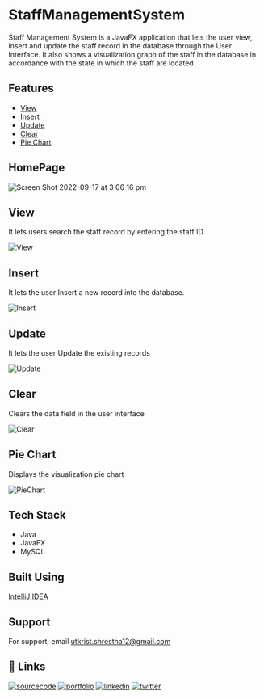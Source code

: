 # StaffManagementSystem
Staff Management System is a JavaFX application that lets the user view, insert and update the staff record in the database through the User Interface.  It also shows a visualization graph of the staff in the database in accordance with the state in which the staff are located.

## Features

- [View](#View)
- [Insert](#Insert)
- [Update](#Update)
- [Clear](#Clear)
- [Pie Chart](#Pie-Chart)


## HomePage

![Screen Shot 2022-09-17 at 3 06 16 pm](https://user-images.githubusercontent.com/87806021/190841444-f0736c5b-42ed-4f3d-bc58-0c9aa981ec19.png)


## View

It lets users search the staff record by entering the staff ID.

![View](https://user-images.githubusercontent.com/87806021/190841453-a87d24d0-e7a2-48fb-aa03-a40583f0695f.gif)


## Insert

It lets the user Insert a new record into the database.

![Insert](https://user-images.githubusercontent.com/87806021/190841454-bf6a3c6c-3784-4321-a59d-335001eb523b.gif)


## Update


It lets the user Update the existing records

![Update](https://user-images.githubusercontent.com/87806021/190841456-95b54149-82d4-43a7-9f55-2f1e32fe6975.gif)


## Clear

Clears the data field in the user interface

![Clear](https://user-images.githubusercontent.com/87806021/190841459-5d104f9d-1421-4da8-9050-50a3b91da59c.gif)

## Pie Chart

Displays the visualization pie chart

![PieChart](https://user-images.githubusercontent.com/87806021/190841462-b5321b8e-dd69-43b8-9d79-3f59c0f23f13.gif)


## Tech Stack

- Java
- JavaFX
- MySQL

## Built Using

[IntelliJ IDEA](https://www.jetbrains.com/idea/)


## Support

For support, email utkrist.shrestha12@gmail.com

## 🔗 Links

[![sourcecode](https://img.shields.io/badge/source_code-FF000?style=for-the-badge&logo=java&logoColor=white)](https://github.com/utkriststha/StaffManagementSystem)
[![portfolio](https://img.shields.io/badge/my_portfolio-000?style=for-the-badge&logo=ko-fi&logoColor=white)](https://utkriststha.dev/)
[![linkedin](https://img.shields.io/badge/linkedin-0A66C2?style=for-the-badge&logo=linkedin&logoColor=white)](https://www.linkedin.com/in/utkriststha/)
[![twitter](https://img.shields.io/badge/twitter-1DA1F2?style=for-the-badge&logo=twitter&logoColor=white)](https://twitter.com/utkriststha/)
